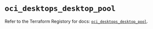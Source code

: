 # `oci_desktops_desktop_pool`

Refer to the Terraform Registory for docs: [`oci_desktops_desktop_pool`](https://registry.terraform.io/providers/oracle/oci/6.18.0/docs/resources/desktops_desktop_pool).
